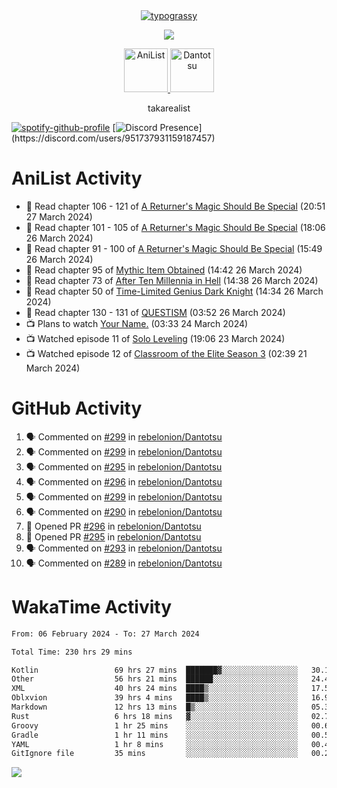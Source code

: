 
<div align="center">
<a href="https://github.com/kawarimidoll/typograssy">
    <img alt="typograssy" src="https://typograssy.deno.dev/api?text=%E3%82%B8%E3%83%A7%E3%83%B3%E3%81%A7%E3%81%99%E3%80%82%E3%81%93%E3%82%93%E3%81%AB%E3%81%A1%E3%81%AF%20%20%5E%5E%20sup%20iam%20ibo%20--&&l0=none&l1=82d9d0&l2=027353&l3=038c4c&l4=01402e&bg=none&frame=none&speed=100&comment=">
</a>
</div>
<p align="center">
  <a href="https://skillicons.dev">
    <img src="https://skillicons.dev/icons?i=vscode,html,androidstudio,mysql,rust,python" />
  </a>
</p>

<p align="center">    
    <a href="https://anilist.co/user/ibo/">
      <img src="https://cdn.discordapp.com/attachments/952538817880018944/1205219416065712178/a_f54f910e2add364a3da3bb2f2fce0c72.gif?ex=65d7930c&is=65c51e0c&hm=9005f405718eef845dce134539f2fcaa1e07f6d8a2f1674db63f2fade2df09a4&" alt="AniList" style="width: 70px; height: auto;">
    </a>  
    <a href="https://discord.gg/4HPZ5nAWwM">
      <img src="https://cdn.discordapp.com/attachments/952538817880018944/1205223909918642247/Image_resizer.gif?ex=65d7973c&is=65c5223c&hm=bbc85d63f50fce49a6b7809df28d525baade2090fc305fbd0094bd24cd34cf56&" alt="Dantotsu" style="width: 70px; height: auto;">
    </a>
</p>

<p align="center">
takarealist
</p>

[![spotify-github-profile](https://spotify-github-profile.vercel.app/api/view?uid=216np2gahwfhcjozqmzomew7i&cover_image=true&theme=novatorem&show_offline=true&background_color=121212&interchange=false&bar_color=53b14f&bar_color_cover=true)](https://spotify-github-profile.vercel.app/api/view?uid=216np2gahwfhcjozqmzomew7i&redirect=true)
[![Discord Presence](https://lanyard-profile-readme.vercel.app/api/951737931159187457?theme=dark&bg=Oe1116&animated=false&hideDiscrim=true&borderRadius=30px&idleMessage=currently%20offline...)](https://discord.com/users/951737931159187457)


# AniList Activity

<!-- ANILIST_ACTIVITY:start -->

-   📖 Read chapter 106 - 121 of [A Returner's Magic Should Be Special](https://anilist.co/manga/105393) (20:51 27 March 2024)
-   📖 Read chapter 101 - 105 of [A Returner's Magic Should Be Special](https://anilist.co/manga/105393) (18:06 26 March 2024)
-   📖 Read chapter 91 - 100 of [A Returner's Magic Should Be Special](https://anilist.co/manga/105393) (15:49 26 March 2024)
-   📖 Read chapter 95 of [Mythic Item Obtained](https://anilist.co/manga/151025) (14:42 26 March 2024)
-   📖 Read chapter 73 of [After Ten Millennia in Hell](https://anilist.co/manga/153284) (14:38 26 March 2024)
-   📖 Read chapter 50 of [Time-Limited Genius Dark Knight](https://anilist.co/manga/165182) (14:34 26 March 2024)
-   📖 Read chapter 130 - 131 of [QUESTISM](https://anilist.co/manga/140837) (03:52 26 March 2024)
-   📺 Plans to watch [Your Name.](https://anilist.co/anime/21519) (03:33 24 March 2024)
-   📺 Watched episode 11 of [Solo Leveling](https://anilist.co/anime/151807) (19:06 23 March 2024)
-   📺 Watched episode 12 of [Classroom of the Elite Season 3](https://anilist.co/anime/146066) (02:39 21 March 2024)

<!-- ANILIST_ACTIVITY:end -->

# GitHub Activity

<!--START_SECTION:activity-->
1. 🗣 Commented on [#299](https://github.com/rebelonion/Dantotsu/pull/299#issuecomment-2024209165) in [rebelonion/Dantotsu](https://github.com/rebelonion/Dantotsu)
2. 🗣 Commented on [#299](https://github.com/rebelonion/Dantotsu/pull/299#issuecomment-2024208149) in [rebelonion/Dantotsu](https://github.com/rebelonion/Dantotsu)
3. 🗣 Commented on [#295](https://github.com/rebelonion/Dantotsu/pull/295#issuecomment-2024117339) in [rebelonion/Dantotsu](https://github.com/rebelonion/Dantotsu)
4. 🗣 Commented on [#296](https://github.com/rebelonion/Dantotsu/pull/296#issuecomment-2024116590) in [rebelonion/Dantotsu](https://github.com/rebelonion/Dantotsu)
5. 🗣 Commented on [#299](https://github.com/rebelonion/Dantotsu/pull/299#issuecomment-2023997527) in [rebelonion/Dantotsu](https://github.com/rebelonion/Dantotsu)
6. 🗣 Commented on [#290](https://github.com/rebelonion/Dantotsu/pull/290#issuecomment-2021890803) in [rebelonion/Dantotsu](https://github.com/rebelonion/Dantotsu)
7. 💪 Opened PR [#296](https://github.com/rebelonion/Dantotsu/pull/296) in [rebelonion/Dantotsu](https://github.com/rebelonion/Dantotsu)
8. 💪 Opened PR [#295](https://github.com/rebelonion/Dantotsu/pull/295) in [rebelonion/Dantotsu](https://github.com/rebelonion/Dantotsu)
9. 🗣 Commented on [#293](https://github.com/rebelonion/Dantotsu/pull/293#issuecomment-2021656479) in [rebelonion/Dantotsu](https://github.com/rebelonion/Dantotsu)
10. 🗣 Commented on [#289](https://github.com/rebelonion/Dantotsu/pull/289#issuecomment-2017890910) in [rebelonion/Dantotsu](https://github.com/rebelonion/Dantotsu)
<!--END_SECTION:activity-->

# WakaTime Activity

<!--START_SECTION:waka-->

```txt
From: 06 February 2024 - To: 27 March 2024

Total Time: 230 hrs 29 mins

Kotlin                 69 hrs 27 mins  ███████▓░░░░░░░░░░░░░░░░░   30.14 %
Other                  56 hrs 21 mins  ██████░░░░░░░░░░░░░░░░░░░   24.45 %
XML                    40 hrs 24 mins  ████▒░░░░░░░░░░░░░░░░░░░░   17.53 %
Oblxvion               39 hrs 4 mins   ████▒░░░░░░░░░░░░░░░░░░░░   16.95 %
Markdown               12 hrs 13 mins  █▒░░░░░░░░░░░░░░░░░░░░░░░   05.30 %
Rust                   6 hrs 18 mins   ▓░░░░░░░░░░░░░░░░░░░░░░░░   02.74 %
Groovy                 1 hr 25 mins    ░░░░░░░░░░░░░░░░░░░░░░░░░   00.62 %
Gradle                 1 hr 11 mins    ░░░░░░░░░░░░░░░░░░░░░░░░░   00.51 %
YAML                   1 hr 8 mins     ░░░░░░░░░░░░░░░░░░░░░░░░░   00.49 %
GitIgnore file         35 mins         ░░░░░░░░░░░░░░░░░░░░░░░░░   00.26 %
```

<!--END_SECTION:waka-->

![](https://komarev.com/ghpvc/?username=sneazy-ibo&color=ff6e00&label=Counter&abbreviated=true)
